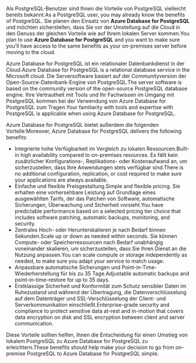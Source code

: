<span data-ttu-id="22e3e-101">Als PostgreSQL-Benutzer sind Ihnen die Vorteile von PostgreSQL vielleicht bereits bekannt.</span><span class="sxs-lookup"><span data-stu-id="22e3e-101">As a PostgreSQL user, you may already know the benefits of PostgreSQL.</span></span> <span data-ttu-id="22e3e-102">Sie planen den Einsatz von **Azure Database for PostgreSQL** und möchten sicherstellen, dass Sie vor der Umstellung auf die Cloud in den Genuss der gleichen Vorteile wie auf Ihrem lokalen Server kommen.</span><span class="sxs-lookup"><span data-stu-id="22e3e-102">You plan to use **Azure Database for PostgreSQL** and you want to make sure you'll have access to the same benefits as your on-premises server before moving to the cloud.</span></span>

<span data-ttu-id="22e3e-103">Azure Database for PostgreSQL ist ein relationaler Datenbankdienst in der Cloud.</span><span class="sxs-lookup"><span data-stu-id="22e3e-103">Azure Database for PostgreSQL is a relational database service in the Microsoft cloud.</span></span> <span data-ttu-id="22e3e-104">Die Serversoftware basiert auf der Communityversion der Open-Source-Datenbank-Engine von PostgreSQL.</span><span class="sxs-lookup"><span data-stu-id="22e3e-104">The server software is based on the community version of the open-source PostgreSQL database engine.</span></span> <span data-ttu-id="22e3e-105">Ihre Vertrautheit mit Tools und Ihr Fachwissen im Umgang mit PostgreSQL kommen bei der Verwendung von Azure Database for PostgreSQL zum Tragen.</span><span class="sxs-lookup"><span data-stu-id="22e3e-105">Your familiarity with tools and expertise with PostgreSQL is applicable when using Azure Database for PostgreSQL.</span></span>

<span data-ttu-id="22e3e-106">Azure Database for PostgreSQL bietet außerdem die folgenden Vorteile:</span><span class="sxs-lookup"><span data-stu-id="22e3e-106">Moreover, Azure Database for PostgreSQL delivers the following benefits:</span></span>

- <span data-ttu-id="22e3e-107">Integrierte hohe Verfügbarkeit im Vergleich zu lokalen Ressourcen.</span><span class="sxs-lookup"><span data-stu-id="22e3e-107">Built-in high availability compared to on-premises resources.</span></span> <span data-ttu-id="22e3e-108">Es fällt kein zusätzlicher Konfigurations-, Replikations- oder Kostenaufwand an, um sicherzustellen, dass Ihre Anwendungen stets verfügbar sind.</span><span class="sxs-lookup"><span data-stu-id="22e3e-108">There is no additional configuration, replication, or cost required to make sure your applications are always available.</span></span>
- <span data-ttu-id="22e3e-109">Einfache und flexible Preisgestaltung.</span><span class="sxs-lookup"><span data-stu-id="22e3e-109">Simple and flexible pricing.</span></span> <span data-ttu-id="22e3e-110">Sie erhalten eine vorhersehbare Leistung auf Grundlage eines ausgewählten Tarifs, der das Patchen von Software, automatische Sicherungen, Überwachung und Sicherheit vorsieht.</span><span class="sxs-lookup"><span data-stu-id="22e3e-110">You have predictable performance based on a selected pricing tier choice that includes software patching, automatic backups, monitoring, and security.</span></span>
- <span data-ttu-id="22e3e-111">Zentrales Hoch- oder Herunterskalieren je nach Bedarf binnen Sekunden.</span><span class="sxs-lookup"><span data-stu-id="22e3e-111">Scale up or down as needed within seconds.</span></span> <span data-ttu-id="22e3e-112">Sie können Compute- oder Speicherressourcen nach Bedarf unabhängig voneinander skalieren, um sicherzustellen, dass Sie Ihren Dienst an die Nutzung anpassen.</span><span class="sxs-lookup"><span data-stu-id="22e3e-112">You can scale compute or storage independently as needed, to make sure you adapt your service to match usage.</span></span>
- <span data-ttu-id="22e3e-113">Anpassbare automatische Sicherungen und Point-in-Time-Wiederherstellung für bis zu 35 Tage.</span><span class="sxs-lookup"><span data-stu-id="22e3e-113">Adjustable automatic backups and point-in-time-restore for up to 35 days.</span></span>
- <span data-ttu-id="22e3e-114">Erstklassige Sicherheit und Konformität zum Schutz sensibler Daten im Ruhezustand und während der Übertragung, die Datenverschlüsselung auf dem Datenträger und SSL-Verschlüsselung der Client- und Serverkommunikation einschließt.</span><span class="sxs-lookup"><span data-stu-id="22e3e-114">Enterprise-grade security and compliance to protect sensitive data at-rest and in-motion that covers data encryption on disk and SSL encryption between client and server communication.</span></span>

<span data-ttu-id="22e3e-115">Diese Vorteile sollten helfen, Ihnen die Entscheidung für einen Umstieg von lokalem PostgreSQL zu Azure Database for PostgreSQL zu erleichtern.</span><span class="sxs-lookup"><span data-stu-id="22e3e-115">These benefits should help make your decision to go from on-premise PostgreSQL to Azure Database for PostgreSQL simple.</span></span>